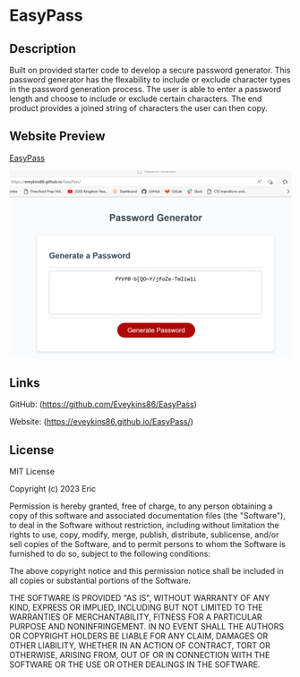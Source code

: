 # EasyPass

## Description
Built on provided starter code to develop a secure password generator. This password generator has the flexability to include or exclude character types in the password generation process. The user is able to enter a password length and choose to include or exclude certain characters. The end product provides a joined string of characters the user can then copy.

## Website Preview

[EasyPass](https://eveykins86.github.io/EasyPass/)

[![name](assets/imgs/Screenshot%202023-05-18%20141328.png)](https://eveykins86.github.io/EasyPass/)

## Links

GitHub: (https://github.com/Eveykins86/EasyPass)

Website: (https://eveykins86.github.io/EasyPass/)


## License

MIT License

Copyright (c) 2023 Eric

Permission is hereby granted, free of charge, to any person obtaining a copy
of this software and associated documentation files (the "Software"), to deal
in the Software without restriction, including without limitation the rights
to use, copy, modify, merge, publish, distribute, sublicense, and/or sell
copies of the Software, and to permit persons to whom the Software is
furnished to do so, subject to the following conditions:

The above copyright notice and this permission notice shall be included in all
copies or substantial portions of the Software.

THE SOFTWARE IS PROVIDED "AS IS", WITHOUT WARRANTY OF ANY KIND, EXPRESS OR
IMPLIED, INCLUDING BUT NOT LIMITED TO THE WARRANTIES OF MERCHANTABILITY,
FITNESS FOR A PARTICULAR PURPOSE AND NONINFRINGEMENT. IN NO EVENT SHALL THE
AUTHORS OR COPYRIGHT HOLDERS BE LIABLE FOR ANY CLAIM, DAMAGES OR OTHER
LIABILITY, WHETHER IN AN ACTION OF CONTRACT, TORT OR OTHERWISE, ARISING FROM,
OUT OF OR IN CONNECTION WITH THE SOFTWARE OR THE USE OR OTHER DEALINGS IN THE
SOFTWARE.
